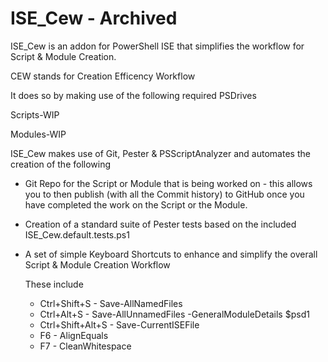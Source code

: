 # ISE_Cew  - Archived
ISE_Cew is an addon for PowerShell ISE that simplifies the workflow for Script & Module Creation.

CEW stands for Creation Efficency Workflow

It does so by making use of the following required PSDrives

Scripts-WIP

Modules-WIP

ISE_Cew makes use of Git, Pester & PSScriptAnalyzer and automates the creation of the following

* Git Repo for the Script or Module that is being worked on - this allows you to then publish (with all the Commit history) to GitHub once you have completed the work on the Script or the Module. 
* Creation of a standard suite of Pester tests based on the included ISE_Cew.default.tests.ps1
* A set of simple Keyboard Shortcuts to enhance and simplify the overall Script & Module Creation Workflow
     
     These include
    * Ctrl+Shift+S      - Save-AllNamedFiles
    * Ctrl+Alt+S        - Save-AllUnnamedFiles -GeneralModuleDetails $psd1
    * Ctrl+Shift+Alt+S  - Save-CurrentISEFile
    * F6                - AlignEquals
    * F7                - CleanWhitespace

